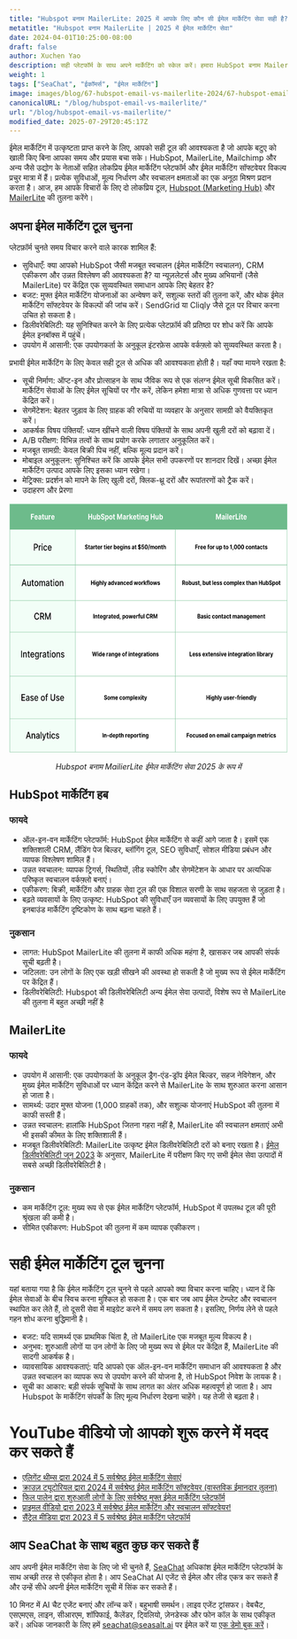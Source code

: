 ```yaml
---
title: "Hubspot बनाम MailerLite: 2025 में आपके लिए कौन सी ईमेल मार्केटिंग सेवा सही है?"
metatitle: "Hubspot बनाम MailerLite | 2025 में ईमेल मार्केटिंग सेवा"
date: 2024-04-01T10:25:00-08:00
draft: false
author: Xuchen Yao
description: सही प्लेटफॉर्म के साथ अपने मार्केटिंग को स्केल करें। हमारा HubSpot बनाम MailerLite तुलना जुड़ाव बढ़ाने, वर्कफ़्लो को सुव्यवस्थित करने और आपके पैसे बचाने के लिए सबसे अच्छा टूल उजागर करता है।
weight: 1
tags: ["SeaChat", "ईकॉमर्स", "ईमेल मार्केटिंग"]
image: images/blog/67-hubspot-email-vs-mailerlite-2024/67-hubspot-email-vs-mailerlite-2024.jpg
canonicalURL: "/blog/hubspot-email-vs-mailerlite/"
url: "/blog/hubspot-email-vs-mailerlite/"
modified_date: 2025-07-29T20:45:17Z
---
```


ईमेल मार्केटिंग में उत्कृष्टता प्राप्त करने के लिए, आपको सही टूल की आवश्यकता है जो आपके बटुए को खाली किए बिना आपका समय और प्रयास बचा सके। HubSpot, MailerLite, Mailchimp और अन्य जैसे उद्योग के नेताओं सहित लोकप्रिय ईमेल मार्केटिंग प्लेटफॉर्म और ईमेल मार्केटिंग सॉफ्टवेयर विकल्प प्रचुर मात्रा में हैं। प्रत्येक सुविधाओं, मूल्य निर्धारण और स्वचालन क्षमताओं का एक अनूठा मिश्रण प्रदान करता है। आज, हम आपके विचारों के लिए दो लोकप्रिय टूल, [Hubspot (Marketing Hub)](https://www.hubspot.com/products/marketing/professional) और [MailerLite](https://www.mailerlite.com/) की तुलना करेंगे।


## अपना ईमेल मार्केटिंग टूल चुनना

प्लेटफ़ॉर्म चुनते समय विचार करने वाले कारक शामिल हैं:

- सुविधाएँ: क्या आपको HubSpot जैसी मजबूत स्वचालन (ईमेल मार्केटिंग स्वचालन), CRM एकीकरण और उन्नत विश्लेषण की आवश्यकता है? या न्यूज़लेटर्स और मुख्य अभियानों (जैसे MailerLite) पर केंद्रित एक सुव्यवस्थित समाधान आपके लिए बेहतर है?
- बजट: मुफ्त ईमेल मार्केटिंग योजनाओं का अन्वेषण करें, सशुल्क स्तरों की तुलना करें, और थोक ईमेल मार्केटिंग सॉफ्टवेयर के विकल्पों की जांच करें। SendGrid या Cliqly जैसे टूल पर विचार करना उचित हो सकता है।
- डिलीवरेबिलिटी: यह सुनिश्चित करने के लिए प्रत्येक प्लेटफ़ॉर्म की प्रतिष्ठा पर शोध करें कि आपके ईमेल इनबॉक्स में पहुंचें।
- उपयोग में आसानी: एक उपयोगकर्ता के अनुकूल इंटरफ़ेस आपके वर्कफ़्लो को सुव्यवस्थित करता है।

प्रभावी ईमेल मार्केटिंग के लिए केवल सही टूल से अधिक की आवश्यकता होती है। यहाँ क्या मायने रखता है:

- सूची निर्माण: ऑप्ट-इन और प्रोत्साहन के साथ जैविक रूप से एक संलग्न ईमेल सूची विकसित करें। मार्केटिंग सेवाओं के लिए ईमेल सूचियों पर गौर करें, लेकिन हमेशा मात्रा से अधिक गुणवत्ता पर ध्यान केंद्रित करें।
- सेगमेंटेशन: बेहतर जुड़ाव के लिए ग्राहक की रुचियों या व्यवहार के अनुसार सामग्री को वैयक्तिकृत करें।
- आकर्षक विषय पंक्तियाँ: ध्यान खींचने वाली विषय पंक्तियों के साथ अपनी खुली दरों को बढ़ावा दें।
- A/B परीक्षण: विभिन्न तत्वों के साथ प्रयोग करके लगातार अनुकूलित करें।
- मजबूत सामग्री: केवल बिक्री पिच नहीं, बल्कि मूल्य प्रदान करें।
- मोबाइल अनुकूलन: सुनिश्चित करें कि आपके ईमेल सभी उपकरणों पर शानदार दिखें। अच्छा ईमेल मार्केटिंग उत्पाद आपके लिए इसका ध्यान रखेगा।
- मेट्रिक्स: प्रदर्शन को मापने के लिए खुली दरों, क्लिक-थ्रू दरों और रूपांतरणों को ट्रैक करें।
- उदाहरण और प्रेरणा


<center>
<img height="450px" src="/images/blog/67-hubspot-email-vs-mailerlite-2024/hubspot-and-mailerlite-email-marketing-service-comparison-2024.png" alt="Hubspot बनाम MailerLite ईमेल मार्केटिंग सेवा तुलना 2025"/>

*Hubspot बनाम MailierLite ईमेल मार्केटिंग सेवा 2025 के रूप में*
</center>

## HubSpot मार्केटिंग हब

### फायदे

- ऑल-इन-वन मार्केटिंग प्लेटफॉर्म: HubSpot ईमेल मार्केटिंग से कहीं आगे जाता है। इसमें एक शक्तिशाली CRM, लैंडिंग पेज बिल्डर, ब्लॉगिंग टूल, SEO सुविधाएँ, सोशल मीडिया प्रबंधन और व्यापक विश्लेषण शामिल हैं।
- उन्नत स्वचालन: व्यापक ट्रिगर्स, स्थितियों, लीड स्कोरिंग और सेगमेंटेशन के आधार पर अत्यधिक परिष्कृत स्वचालन वर्कफ़्लो बनाएं।
- एकीकरण: बिक्री, मार्केटिंग और ग्राहक सेवा टूल की एक विशाल सरणी के साथ सहजता से जुड़ता है।
- बढ़ते व्यवसायों के लिए उत्कृष्ट: HubSpot की सुविधाएँ उन व्यवसायों के लिए उपयुक्त हैं जो इनबाउंड मार्केटिंग दृष्टिकोण के साथ बढ़ना चाहते हैं।

### नुकसान

- लागत: HubSpot MailerLite की तुलना में काफी अधिक महंगा है, खासकर जब आपकी संपर्क सूची बढ़ती है।
- जटिलता: उन लोगों के लिए एक खड़ी सीखने की अवस्था हो सकती है जो मुख्य रूप से ईमेल मार्केटिंग पर केंद्रित हैं।
- डिलीवरेबिलिटी: Hubspot की डिलीवरेबिलिटी अन्य ईमेल सेवा उत्पादों, विशेष रूप से MailerLite की तुलना में बहुत अच्छी नहीं है

## MailerLite

### फायदे

- उपयोग में आसानी: एक उपयोगकर्ता के अनुकूल ड्रैग-एंड-ड्रॉप ईमेल बिल्डर, सहज नेविगेशन, और मुख्य ईमेल मार्केटिंग सुविधाओं पर ध्यान केंद्रित करने से MailerLite के साथ शुरुआत करना आसान हो जाता है।
- सामर्थ्य: उदार मुफ्त योजना (1,000 ग्राहकों तक), और सशुल्क योजनाएं HubSpot की तुलना में काफी सस्ती हैं।
- उन्नत स्वचालन: हालांकि HubSpot जितना गहरा नहीं है, MailerLite की स्वचालन क्षमताएं अभी भी इसकी कीमत के लिए शक्तिशाली हैं।
- मजबूत डिलीवरेबिलिटी: MailerLite उत्कृष्ट ईमेल डिलीवरेबिलिटी दरों को बनाए रखता है। [ईमेल डिलीवरेबिलिटी जून 2023](https://www.emailtooltester.com/en/blog/email-deliverability-june-2023/) के अनुसार, MailerLite में परीक्षण किए गए सभी ईमेल सेवा उत्पादों में सबसे अच्छी डिलीवरेबिलिटी है।

### नुकसान

- कम मार्केटिंग टूल: मुख्य रूप से एक ईमेल मार्केटिंग प्लेटफॉर्म, HubSpot में उपलब्ध टूल की पूरी श्रृंखला की कमी है।
- सीमित एकीकरण: HubSpot की तुलना में कम व्यापक एकीकरण।

# सही ईमेल मार्केटिंग टूल चुनना

यहां बताया गया है कि ईमेल मार्केटिंग टूल चुनने से पहले आपको क्या विचार करना चाहिए। ध्यान दें कि ईमेल सेवाओं के बीच स्विच करना मुश्किल हो सकता है। एक बार जब आप ईमेल टेम्प्लेट और स्वचालन स्थापित कर लेते हैं, तो दूसरी सेवा में माइग्रेट करने में समय लग सकता है। इसलिए, निर्णय लेने से पहले गहन शोध करना बुद्धिमानी है।

- बजट: यदि सामर्थ्य एक प्राथमिक चिंता है, तो MailerLite एक मजबूत मूल्य विकल्प है।
- अनुभव: शुरुआती लोगों या उन लोगों के लिए जो मुख्य रूप से ईमेल पर केंद्रित हैं, MailerLite की सादगी आकर्षक है।
- व्यावसायिक आवश्यकताएं: यदि आपको एक ऑल-इन-वन मार्केटिंग समाधान की आवश्यकता है और उन्नत स्वचालन का व्यापक रूप से उपयोग करने की योजना है, तो HubSpot निवेश के लायक है।
- सूची का आकार: बड़ी संपर्क सूचियों के साथ लागत का अंतर अधिक महत्वपूर्ण हो जाता है। आप Hubspot के मार्केटिंग संपर्कों के लिए मूल्य निर्धारण देखना चाहेंगे। यह तेजी से बढ़ता है।


# YouTube वीडियो जो आपको शुरू करने में मदद कर सकते हैं

- [एलिगेंट थीम्स द्वारा 2024 में 5 सर्वश्रेष्ठ ईमेल मार्केटिंग सेवाएं](https://www.youtube.com/watch?v=FWxgafQAiUI)
- [क्राउज़ ट्यूटोरियल द्वारा 2024 में सर्वश्रेष्ठ ईमेल मार्केटिंग सॉफ्टवेयर (वास्तविक ईमानदार तुलना)](https://www.youtube.com/watch?v=HM-FxC1jbJ4)
- [फिल पालेन द्वारा शुरुआती लोगों के लिए सर्वश्रेष्ठ मुफ्त ईमेल मार्केटिंग प्लेटफॉर्म](https://www.youtube.com/watch?v=aDXsec1WIcM)
- [प्राइमल वीडियो द्वारा 2023 में सर्वश्रेष्ठ ईमेल मार्केटिंग और स्वचालन सॉफ्टवेयर!](https://www.youtube.com/watch?v=ue64tBgnagA)
- [सैंट्रेल मीडिया द्वारा 2023 में 5 सर्वश्रेष्ठ ईमेल मार्केटिंग प्लेटफॉर्म](https://www.youtube.com/watch?v=GvyNW2njcGE)

## आप SeaChat के साथ बहुत कुछ कर सकते हैं

आप अपनी ईमेल मार्केटिंग सेवा के लिए जो भी चुनते हैं, [SeaChat](https://chat.seasalt.ai/?utm_source=blog) अधिकांश ईमेल मार्केटिंग प्लेटफॉर्म के साथ अच्छी तरह से एकीकृत होता है। आप SeaChat AI एजेंट से ईमेल और लीड एकत्र कर सकते हैं और उन्हें सीधे अपनी ईमेल मार्केटिंग सूची में सिंक कर सकते हैं।

10 मिनट में AI चैट एजेंट बनाएं और लॉन्च करें। बहुभाषी समर्थन। लाइव एजेंट ट्रांसफर। वेबचैट, एसएमएस, लाइन, सीआरएम, शॉपिफाई, कैलेंडर, ट्विलियो, ज़ेनडेस्क और फोन कॉल के साथ एकीकृत करें। अधिक जानकारी के लिए हमें [seachat@seasalt.ai](mailto:seameet@seasalt.ai) पर ईमेल करें या [एक डेमो बुक करें](https://meetings.hubspot.com/seasalt-ai/seasalt-meeting)।
